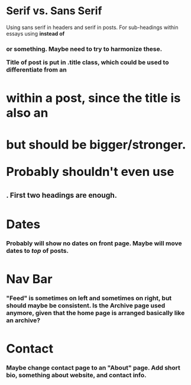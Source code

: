 # Serif vs. Sans Serif
Using sans serif in headers and serif in posts.
For sub-headings within essays using <strong> instead of <h3> or something.
Maybe need to try to harmonize these.

Title of post is put in .title class, which could be used to differentiate from an <h1> within a post, since the title is also an <h1> but should be bigger/stronger.

Probably shouldn't even use <h3>. First two headings are enough.

# Dates
Probably will show no dates on front page.
Maybe will move dates to *top* of posts.

# Nav Bar
"Feed" is sometimes on left and sometimes on right, but should maybe be consistent.
Is the Archive page used anymore, given that the home page is arranged basically like an archive?

# Contact
Maybe change contact page to an "About" page.
Add short bio, something about website, and contact info.
